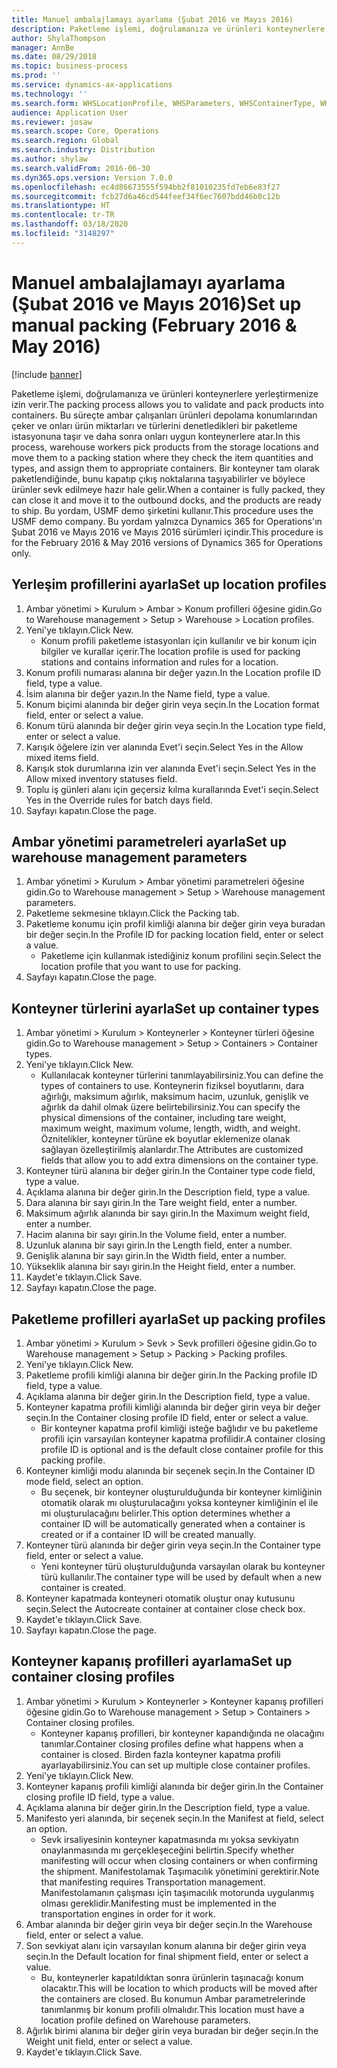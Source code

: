 ```yaml
---
title: Manuel ambalajlamayı ayarlama (Şubat 2016 ve Mayıs 2016)
description: Paketleme işlemi, doğrulamanıza ve ürünleri konteynerlere yerleştirmenize izin verir.
author: ShylaThompson
manager: AnnBe
ms.date: 08/29/2018
ms.topic: business-process
ms.prod: ''
ms.service: dynamics-ax-applications
ms.technology: ''
ms.search.form: WHSLocationProfile, WHSParameters, WHSContainerType, WHSPackProfile, WHSCloseContainerProfile, InventLocationIdLookup, UnitOfMeasureLookup
audience: Application User
ms.reviewer: josaw
ms.search.scope: Core, Operations
ms.search.region: Global
ms.search.industry: Distribution
ms.author: shylaw
ms.search.validFrom: 2016-06-30
ms.dyn365.ops.version: Version 7.0.0
ms.openlocfilehash: ec4d86673555f594bb2f81010235fd7eb6e83f27
ms.sourcegitcommit: fcb27d6a46cd544feef34f6ec7607bdd46b0c12b
ms.translationtype: HT
ms.contentlocale: tr-TR
ms.lasthandoff: 03/18/2020
ms.locfileid: "3148297"
---
```

# <a name="set-up-manual-packing-february-2016--may-2016"></a><span data-ttu-id="94d54-103">Manuel ambalajlamayı ayarlama (Şubat 2016 ve Mayıs 2016)</span><span class="sxs-lookup"><span data-stu-id="94d54-103">Set up manual packing (February 2016 & May 2016)</span></span>

[!include [banner](../../includes/banner.md)]

<span data-ttu-id="94d54-104">Paketleme işlemi, doğrulamanıza ve ürünleri konteynerlere yerleştirmenize izin verir.</span><span class="sxs-lookup"><span data-stu-id="94d54-104">The packing process allows you to validate and pack products into containers.</span></span> <span data-ttu-id="94d54-105">Bu süreçte ambar çalışanları ürünleri depolama konumlarından çeker ve onları ürün miktarları ve türlerini denetledikleri bir paketleme istasyonuna taşır ve daha sonra onları uygun konteynerlere atar.</span><span class="sxs-lookup"><span data-stu-id="94d54-105">In this process, warehouse workers pick products from the storage locations and move them to a packing station where they check the item quantities and types, and assign them to appropriate containers.</span></span> <span data-ttu-id="94d54-106">Bir konteyner tam olarak paketlendiğinde, bunu kapatıp çıkış noktalarına taşıyabilirler ve böylece ürünler sevk edilmeye hazır hale gelir.</span><span class="sxs-lookup"><span data-stu-id="94d54-106">When a container is fully packed, they can close it and move it to the outbound docks, and the products are ready to ship.</span></span> <span data-ttu-id="94d54-107">Bu yordam, USMF demo şirketini kullanır.</span><span class="sxs-lookup"><span data-stu-id="94d54-107">This procedure uses the USMF demo company.</span></span> <span data-ttu-id="94d54-108">Bu yordam yalnızca Dynamics 365 for Operations'ın Şubat 2016 ve Mayıs 2016 ve Mayıs 2016 sürümleri içindir.</span><span class="sxs-lookup"><span data-stu-id="94d54-108">This procedure is for the February 2016 & May 2016 versions of Dynamics 365 for Operations only.</span></span>


## <a name="set-up-location-profiles"></a><span data-ttu-id="94d54-109">Yerleşim profillerini ayarla</span><span class="sxs-lookup"><span data-stu-id="94d54-109">Set up location profiles</span></span>
1. <span data-ttu-id="94d54-110">Ambar yönetimi > Kurulum > Ambar > Konum profilleri öğesine gidin.</span><span class="sxs-lookup"><span data-stu-id="94d54-110">Go to Warehouse management > Setup > Warehouse > Location profiles.</span></span>
2. <span data-ttu-id="94d54-111">Yeni'ye tıklayın.</span><span class="sxs-lookup"><span data-stu-id="94d54-111">Click New.</span></span>
    * <span data-ttu-id="94d54-112">Konum profili paketleme istasyonları için kullanılır ve bir konum için bilgiler ve kurallar içerir.</span><span class="sxs-lookup"><span data-stu-id="94d54-112">The location profile is used for packing stations and contains information and rules for a location.</span></span>  
3. <span data-ttu-id="94d54-113">Konum profili numarası alanına bir değer yazın.</span><span class="sxs-lookup"><span data-stu-id="94d54-113">In the Location profile ID field, type a value.</span></span>
4. <span data-ttu-id="94d54-114">İsim alanına bir değer yazın.</span><span class="sxs-lookup"><span data-stu-id="94d54-114">In the Name field, type a value.</span></span>
5. <span data-ttu-id="94d54-115">Konum biçimi alanında bir değer girin veya seçin.</span><span class="sxs-lookup"><span data-stu-id="94d54-115">In the Location format field, enter or select a value.</span></span>
6. <span data-ttu-id="94d54-116">Konum türü alanında bir değer girin veya seçin.</span><span class="sxs-lookup"><span data-stu-id="94d54-116">In the Location type field, enter or select a value.</span></span>
7. <span data-ttu-id="94d54-117">Karışık öğelere izin ver alanında Evet'i seçin.</span><span class="sxs-lookup"><span data-stu-id="94d54-117">Select Yes in the Allow mixed items field.</span></span>
8. <span data-ttu-id="94d54-118">Karışık stok durumlarına izin ver alanında Evet'i seçin.</span><span class="sxs-lookup"><span data-stu-id="94d54-118">Select Yes in the Allow mixed  inventory statuses field.</span></span>
9. <span data-ttu-id="94d54-119">Toplu iş günleri alanı için geçersiz kılma kurallarında Evet'i seçin.</span><span class="sxs-lookup"><span data-stu-id="94d54-119">Select Yes in the Override rules for batch days field.</span></span>
10. <span data-ttu-id="94d54-120">Sayfayı kapatın.</span><span class="sxs-lookup"><span data-stu-id="94d54-120">Close the page.</span></span>

## <a name="set-up-warehouse-management-parameters"></a><span data-ttu-id="94d54-121">Ambar yönetimi parametreleri ayarla</span><span class="sxs-lookup"><span data-stu-id="94d54-121">Set up warehouse management parameters</span></span> 
1. <span data-ttu-id="94d54-122">Ambar yönetimi > Kurulum > Ambar yönetimi parametreleri öğesine gidin.</span><span class="sxs-lookup"><span data-stu-id="94d54-122">Go to Warehouse management > Setup > Warehouse management parameters.</span></span>
2. <span data-ttu-id="94d54-123">Paketleme sekmesine tıklayın.</span><span class="sxs-lookup"><span data-stu-id="94d54-123">Click the Packing tab.</span></span>
3. <span data-ttu-id="94d54-124">Paketleme konumu için profil kimliği alanına bir değer girin veya buradan bir değer seçin.</span><span class="sxs-lookup"><span data-stu-id="94d54-124">In the Profile ID for packing location field, enter or select a value.</span></span>
    * <span data-ttu-id="94d54-125">Paketleme için kullanmak istediğiniz konum profilini seçin.</span><span class="sxs-lookup"><span data-stu-id="94d54-125">Select the location profile that you want to use for packing.</span></span>  
4. <span data-ttu-id="94d54-126">Sayfayı kapatın.</span><span class="sxs-lookup"><span data-stu-id="94d54-126">Close the page.</span></span>

## <a name="set-up-container-types"></a><span data-ttu-id="94d54-127">Konteyner türlerini ayarla</span><span class="sxs-lookup"><span data-stu-id="94d54-127">Set up container types</span></span>
1. <span data-ttu-id="94d54-128">Ambar yönetimi > Kurulum > Konteynerler > Konteyner türleri öğesine gidin.</span><span class="sxs-lookup"><span data-stu-id="94d54-128">Go to Warehouse management > Setup > Containers > Container types.</span></span>
2. <span data-ttu-id="94d54-129">Yeni'ye tıklayın.</span><span class="sxs-lookup"><span data-stu-id="94d54-129">Click New.</span></span>
    * <span data-ttu-id="94d54-130">Kullanılacak konteyner türlerini tanımlayabilirsiniz.</span><span class="sxs-lookup"><span data-stu-id="94d54-130">You can define the types of containers to use.</span></span> <span data-ttu-id="94d54-131">Konteynerin fiziksel boyutlarını, dara ağırlığı, maksimum ağırlık, maksimum hacim, uzunluk, genişlik ve ağırlık da dahil olmak üzere belirtebilirsiniz.</span><span class="sxs-lookup"><span data-stu-id="94d54-131">You can specify the physical dimensions of the container, including tare weight, maximum weight, maximum volume, length, width, and weight.</span></span>  <span data-ttu-id="94d54-132">Öznitelikler, konteyner türüne ek boyutlar eklemenize olanak sağlayan özelleştirilmiş alanlardır.</span><span class="sxs-lookup"><span data-stu-id="94d54-132">The Attributes are customized fields that allow you to add extra dimensions on the container type.</span></span>     
3. <span data-ttu-id="94d54-133">Konteyner türü alanına bir değer girin.</span><span class="sxs-lookup"><span data-stu-id="94d54-133">In the Container type code field, type a value.</span></span>
4. <span data-ttu-id="94d54-134">Açıklama alanına bir değer girin.</span><span class="sxs-lookup"><span data-stu-id="94d54-134">In the Description field, type a value.</span></span>
5. <span data-ttu-id="94d54-135">Dara alanına bir sayı girin.</span><span class="sxs-lookup"><span data-stu-id="94d54-135">In the Tare weight field, enter a number.</span></span>
6. <span data-ttu-id="94d54-136">Maksimum ağırlık alanında bir sayı girin.</span><span class="sxs-lookup"><span data-stu-id="94d54-136">In the Maximum weight field, enter a number.</span></span>
7. <span data-ttu-id="94d54-137">Hacim alanına bir sayı girin.</span><span class="sxs-lookup"><span data-stu-id="94d54-137">In the Volume field, enter a number.</span></span>
8. <span data-ttu-id="94d54-138">Uzunluk alanına bir sayı girin.</span><span class="sxs-lookup"><span data-stu-id="94d54-138">In the Length field, enter a number.</span></span>
9. <span data-ttu-id="94d54-139">Genişlik alanına bir sayı girin.</span><span class="sxs-lookup"><span data-stu-id="94d54-139">In the Width field, enter a number.</span></span>
10. <span data-ttu-id="94d54-140">Yükseklik alanına bir sayı girin.</span><span class="sxs-lookup"><span data-stu-id="94d54-140">In the Height field, enter a number.</span></span>
11. <span data-ttu-id="94d54-141">Kaydet'e tıklayın.</span><span class="sxs-lookup"><span data-stu-id="94d54-141">Click Save.</span></span>
12. <span data-ttu-id="94d54-142">Sayfayı kapatın.</span><span class="sxs-lookup"><span data-stu-id="94d54-142">Close the page.</span></span>

## <a name="set-up-packing-profiles"></a><span data-ttu-id="94d54-143">Paketleme profilleri ayarla</span><span class="sxs-lookup"><span data-stu-id="94d54-143">Set up packing profiles</span></span>
1. <span data-ttu-id="94d54-144">Ambar yönetimi > Kurulum > Sevk > Sevk profilleri öğesine gidin.</span><span class="sxs-lookup"><span data-stu-id="94d54-144">Go to Warehouse management > Setup > Packing > Packing profiles.</span></span>
2. <span data-ttu-id="94d54-145">Yeni'ye tıklayın.</span><span class="sxs-lookup"><span data-stu-id="94d54-145">Click New.</span></span>
3. <span data-ttu-id="94d54-146">Paketleme profili kimliği alanına bir değer girin.</span><span class="sxs-lookup"><span data-stu-id="94d54-146">In the Packing profile ID field, type a value.</span></span>
4. <span data-ttu-id="94d54-147">Açıklama alanına bir değer girin.</span><span class="sxs-lookup"><span data-stu-id="94d54-147">In the Description field, type a value.</span></span>
5. <span data-ttu-id="94d54-148">Konteyner kapatma profili kimliği alanında bir değer girin veya bir değer seçin.</span><span class="sxs-lookup"><span data-stu-id="94d54-148">In the Container closing profile ID field, enter or select a value.</span></span>
    * <span data-ttu-id="94d54-149">Bir konteyner kapatma profil kimliği isteğe bağlıdır ve bu paketleme profili için varsayılan konteyner kapatma profilidir.</span><span class="sxs-lookup"><span data-stu-id="94d54-149">A container closing profile ID is optional and is the default close container profile for this packing profile.</span></span>  
6. <span data-ttu-id="94d54-150">Konteyner kimliği modu alanında bir seçenek seçin.</span><span class="sxs-lookup"><span data-stu-id="94d54-150">In the Container ID mode field, select an option.</span></span>
    * <span data-ttu-id="94d54-151">Bu seçenek, bir konteyner oluşturulduğunda bir konteyner kimliğinin otomatik olarak mı oluşturulacağını yoksa konteyner kimliğinin el ile mi oluşturulacağını belirler.</span><span class="sxs-lookup"><span data-stu-id="94d54-151">This option determines whether a container ID will be automatically generated when a container is created or if a container ID will be created manually.</span></span>  
7. <span data-ttu-id="94d54-152">Konteyner türü alanında bir değer girin veya seçin.</span><span class="sxs-lookup"><span data-stu-id="94d54-152">In the Container type field, enter or select a value.</span></span>
    * <span data-ttu-id="94d54-153">Yeni konteyner türü oluşturulduğunda varsayılan olarak bu konteyner türü kullanılır.</span><span class="sxs-lookup"><span data-stu-id="94d54-153">The container type will be used by default when a new container is created.</span></span>  
8. <span data-ttu-id="94d54-154">Konteyner kapatmada konteyneri otomatik oluştur onay kutusunu seçin.</span><span class="sxs-lookup"><span data-stu-id="94d54-154">Select the Autocreate container at container close check box.</span></span>
9. <span data-ttu-id="94d54-155">Kaydet'e tıklayın.</span><span class="sxs-lookup"><span data-stu-id="94d54-155">Click Save.</span></span>
10. <span data-ttu-id="94d54-156">Sayfayı kapatın.</span><span class="sxs-lookup"><span data-stu-id="94d54-156">Close the page.</span></span>

## <a name="set-up-container-closing-profiles"></a><span data-ttu-id="94d54-157">Konteyner kapanış profilleri ayarlama</span><span class="sxs-lookup"><span data-stu-id="94d54-157">Set up container closing profiles</span></span>
1. <span data-ttu-id="94d54-158">Ambar yönetimi > Kurulum > Konteynerler > Konteyner kapanış profilleri öğesine gidin.</span><span class="sxs-lookup"><span data-stu-id="94d54-158">Go to Warehouse management > Setup > Containers > Container closing profiles.</span></span>
    * <span data-ttu-id="94d54-159">Konteyner kapanış profilleri, bir konteyner kapandığında ne olacağını tanımlar.</span><span class="sxs-lookup"><span data-stu-id="94d54-159">Container closing profiles define what happens when a container is closed.</span></span> <span data-ttu-id="94d54-160">Birden fazla konteyner kapatma profili ayarlayabilirsiniz.</span><span class="sxs-lookup"><span data-stu-id="94d54-160">You can set up multiple close container profiles.</span></span>       
2. <span data-ttu-id="94d54-161">Yeni'ye tıklayın.</span><span class="sxs-lookup"><span data-stu-id="94d54-161">Click New.</span></span>
3. <span data-ttu-id="94d54-162">Konteyner kapanış profili kimliği alanında bir değer girin.</span><span class="sxs-lookup"><span data-stu-id="94d54-162">In the Container closing profile ID field, type a value.</span></span>
4. <span data-ttu-id="94d54-163">Açıklama alanına bir değer girin.</span><span class="sxs-lookup"><span data-stu-id="94d54-163">In the Description field, type a value.</span></span>
5. <span data-ttu-id="94d54-164">Manifesto yeri alanında, bir seçenek seçin.</span><span class="sxs-lookup"><span data-stu-id="94d54-164">In the Manifest at field, select an option.</span></span>
    * <span data-ttu-id="94d54-165">Sevk irsaliyesinin konteyner kapatmasında mı yoksa sevkiyatın onaylanmasında mı gerçekleşeceğini belirtin.</span><span class="sxs-lookup"><span data-stu-id="94d54-165">Specify whether manifesting will occur when closing containers or when confirming the shipment.</span></span> <span data-ttu-id="94d54-166">Manifestolamak Taşımacılık yönetimini gerektirir.</span><span class="sxs-lookup"><span data-stu-id="94d54-166">Note that manifesting requires Transportation management.</span></span> <span data-ttu-id="94d54-167">Manifestolamanın çalışması için taşımacılık motorunda uygulanmış olması gereklidir.</span><span class="sxs-lookup"><span data-stu-id="94d54-167">Manifesting must be implemented in the transportation engines in order for it work.</span></span>  
6. <span data-ttu-id="94d54-168">Ambar alanında bir değer girin veya bir değer seçin.</span><span class="sxs-lookup"><span data-stu-id="94d54-168">In the Warehouse field, enter or select a value.</span></span>
7. <span data-ttu-id="94d54-169">Son sevkiyat alanı için varsayılan konum alanına bir değer girin veya seçin.</span><span class="sxs-lookup"><span data-stu-id="94d54-169">In the Default location for final shipment field, enter or select a value.</span></span>
    * <span data-ttu-id="94d54-170">Bu, konteynerler kapatıldıktan sonra ürünlerin taşınacağı konum olacaktır.</span><span class="sxs-lookup"><span data-stu-id="94d54-170">This will be location to which products will be moved after the containers are closed.</span></span> <span data-ttu-id="94d54-171">Bu konumun Ambar parametrelerinde tanımlanmış bir konum profili olmalıdır.</span><span class="sxs-lookup"><span data-stu-id="94d54-171">This location must have a location profile defined on Warehouse parameters.</span></span>  
8. <span data-ttu-id="94d54-172">Ağırlık birimi alanına bir değer girin veya buradan bir değer seçin.</span><span class="sxs-lookup"><span data-stu-id="94d54-172">In the Weight unit field, enter or select a value.</span></span>
9. <span data-ttu-id="94d54-173">Kaydet'e tıklayın.</span><span class="sxs-lookup"><span data-stu-id="94d54-173">Click Save.</span></span>

